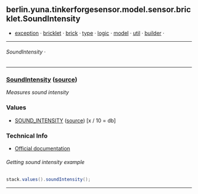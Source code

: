 
## berlin.yuna.tinkerforgesensor.model.sensor.bricklet.SoundIntensity
* [exception](https://github.com/YunaBraska/tinkerforge-sensor/blob/master/readmeDoc/berlin/yuna/tinkerforgesensor/model/exception/README.md) · [bricklet](https://github.com/YunaBraska/tinkerforge-sensor/blob/master/readmeDoc/berlin/yuna/tinkerforgesensor/model/sensor/bricklet/README.md) · [brick](https://github.com/YunaBraska/tinkerforge-sensor/blob/master/readmeDoc/berlin/yuna/tinkerforgesensor/model/sensor/brick/README.md) · [type](https://github.com/YunaBraska/tinkerforge-sensor/blob/master/readmeDoc/berlin/yuna/tinkerforgesensor/model/type/README.md) · [logic](https://github.com/YunaBraska/tinkerforge-sensor/blob/master/readmeDoc/berlin/yuna/tinkerforgesensor/logic/README.md) · [model](https://github.com/YunaBraska/tinkerforge-sensor/blob/master/readmeDoc/berlin/yuna/tinkerforgesensor/model/README.md) · [util](https://github.com/YunaBraska/tinkerforge-sensor/blob/master/readmeDoc/berlin/yuna/tinkerforgesensor/util/README.md) · [builder](https://github.com/YunaBraska/tinkerforge-sensor/blob/master/readmeDoc/berlin/yuna/tinkerforgesensor/model/builder/README.md) · 

---
###### SoundIntensity · 

---

### [SoundIntensity](https://github.com/YunaBraska/tinkerforge-sensor/blob/master/readmeDoc/berlin/yuna/tinkerforgesensor/model/sensor/bricklet/SoundIntensity.md) ([source](src/main/java/berlin/yuna/tinkerforgesensor/model/sensor/bricklet/SoundIntensity.java))

*Measures sound intensity*

### Values

* [SOUND_INTENSITY](https://github.com/YunaBraska/tinkerforge-sensor/blob/master/readmeDoc/berlin/yuna/tinkerforgesensor/model/type/ValueType.md) ([source](src/main/java/berlin/yuna/tinkerforgesensor/model/type/ValueType.java)) [x / 10 = db]
### Technical Info

* [Official documentation](https://www.tinkerforge.com/de/doc/Hardware/Bricklets/Sound_Intensity.html)
###### Getting sound intensity example
```java
stack.values().soundIntensity();
```

--- 
